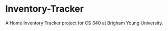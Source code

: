 Inventory-Tracker
=================
A Home Inventory Tracker project for CS 340 at Brigham Young University.  
